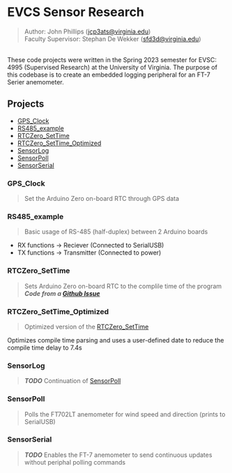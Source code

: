 # EVCS Sensor Research

>Author: John Phillips (jcp3ats@virginia.edu) <br>
Faculty Supervisor: Stephan De Wekker (sfd3d@virginia.edu)
<br>
These code projects were written in the Spring 2023 semester for EVSC: 4995 (Supervised Research) at the University of Virginia.  The purpose of this codebase is to create an embedded logging peripheral for an FT-7 Serier anemometer.


## Projects
* [GPS_Clock](#gps_clock)
* [RS485_example](#rs485_example)
* [RTCZero_SetTime](#rtczero_settime)
* [RTCZero_SetTime_Optimized](#rtczero_settime_optimized)
* [SensorLog](#sensorlog)
* [SensorPoll](#sensorpoll)
* [SensorSerial](#sensorserial)

### GPS_Clock

> Set the Arduino Zero on-board RTC through GPS data

### RS485_example
> Basic usage of RS-485 (half-duplex) between 2 Arduino boards
- RX functions -> Reciever (Connected to SerialUSB)
- TX functions -> Transmitter (Connected to power)

### RTCZero_SetTime
> Sets Arduino Zero on-board RTC to the complile time of the program <br>
***Code from a [Github Issue](https://github.com/arduino-libraries/RTCZero/issues/53)***

### RTCZero_SetTime_Optimized
> Optimized version of the [RTCZero_SetTime](#rtczero_settime)

Optimizes compile time parsing and uses a user-defined date to reduce the compile time delay to 7.4s

### SensorLog
> ***TODO*** Continuation of [SensorPoll](#sensorpoll)

### SensorPoll
> Polls the FT702LT anemometer for wind speed and direction (prints to SerialUSB)

### SensorSerial
> ***TODO*** Enables the FT-7 anemometer to send continuous updates without periphal polling commands

